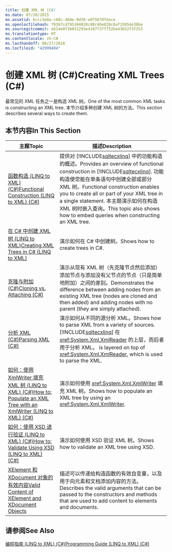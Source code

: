 ```yaml
---
title: 创建 XML 树 (C#)
ms.date: 07/20/2015
ms.assetid: bccc3e0a-c08c-468e-9d30-e075670fdace
ms.openlocfilehash: f9367cd795104020c88c40e820c6af15054e38be
ms.sourcegitcommit: e614e0f3b031293e4107f37f752be43652f3f253
ms.translationtype: HT
ms.contentlocale: zh-CN
ms.lasthandoff: 08/27/2018
ms.locfileid: "42999404"
---
```

# <a name="creating-xml-trees-c"></a><span data-ttu-id="f436c-102">创建 XML 树 (C#)</span><span class="sxs-lookup"><span data-stu-id="f436c-102">Creating XML Trees (C#)</span></span>
<span data-ttu-id="f436c-103">最常见的 XML 任务之一是构造 XML 树。</span><span class="sxs-lookup"><span data-stu-id="f436c-103">One of the most common XML tasks is constructing an XML tree.</span></span> <span data-ttu-id="f436c-104">本节介绍多种创建 XML 树的方法。</span><span class="sxs-lookup"><span data-stu-id="f436c-104">This section describes several ways to create them.</span></span>  
  
## <a name="in-this-section"></a><span data-ttu-id="f436c-105">本节内容</span><span class="sxs-lookup"><span data-stu-id="f436c-105">In This Section</span></span>  
  
|<span data-ttu-id="f436c-106">主题</span><span class="sxs-lookup"><span data-stu-id="f436c-106">Topic</span></span>|<span data-ttu-id="f436c-107">描述</span><span class="sxs-lookup"><span data-stu-id="f436c-107">Description</span></span>|  
|-----------|-----------------|  
|[<span data-ttu-id="f436c-108">函数构造 (LINQ to XML) (C#)</span><span class="sxs-lookup"><span data-stu-id="f436c-108">Functional Construction (LINQ to XML) (C#)</span></span>](../../../../csharp/programming-guide/concepts/linq/functional-construction-linq-to-xml.md)|<span data-ttu-id="f436c-109">提供对 [!INCLUDE[sqltecxlinq](~/includes/sqltecxlinq-md.md)] 中的功能构造的概述。</span><span class="sxs-lookup"><span data-stu-id="f436c-109">Provides an overview of functional construction in [!INCLUDE[sqltecxlinq](~/includes/sqltecxlinq-md.md)].</span></span> <span data-ttu-id="f436c-110">功能构造使您能在单条语句中创建全部或部分 XML 树。</span><span class="sxs-lookup"><span data-stu-id="f436c-110">Functional construction enables you to create all or part of your XML tree in a single statement.</span></span> <span data-ttu-id="f436c-111">本主题演示如何在构造 XML 树时嵌入查询。</span><span class="sxs-lookup"><span data-stu-id="f436c-111">This topic also shows how to embed queries when constructing an XML tree.</span></span>|  
|[<span data-ttu-id="f436c-112">在 C# 中创建 XML 树 (LINQ to XML)</span><span class="sxs-lookup"><span data-stu-id="f436c-112">Creating XML Trees in C# (LINQ to XML)</span></span>](../../../../csharp/programming-guide/concepts/linq/creating-xml-trees-linq-to-xml-2.md)|<span data-ttu-id="f436c-113">演示如何在 C# 中创建树。</span><span class="sxs-lookup"><span data-stu-id="f436c-113">Shows how to create trees in C#.</span></span>|  
|[<span data-ttu-id="f436c-114">克隆与附加 (C#)</span><span class="sxs-lookup"><span data-stu-id="f436c-114">Cloning vs. Attaching (C#)</span></span>](../../../../csharp/programming-guide/concepts/linq/cloning-vs-attaching.md)|<span data-ttu-id="f436c-115">演示从现有 XML 树（先克隆节点然后添加）添加节点与添加没有父节点的节点（只是简单地附加）之间的差别。</span><span class="sxs-lookup"><span data-stu-id="f436c-115">Demonstrates the difference between adding nodes from an existing XML tree (nodes are cloned and then added) and adding nodes with no parent (they are simply attached).</span></span>|  
|[<span data-ttu-id="f436c-116">分析 XML (C#)</span><span class="sxs-lookup"><span data-stu-id="f436c-116">Parsing XML (C#)</span></span>](../../../../csharp/programming-guide/concepts/linq/parsing-xml.md)|<span data-ttu-id="f436c-117">演示如何从不同的源分析 XML。</span><span class="sxs-lookup"><span data-stu-id="f436c-117">Shows how to parse XML from a variety of sources.</span></span> [!INCLUDE[sqltecxlinq](~/includes/sqltecxlinq-md.md)]<span data-ttu-id="f436c-118"> 在 <xref:System.Xml.XmlReader> 的上层，而后者用于分析 XML。</span><span class="sxs-lookup"><span data-stu-id="f436c-118"> is layered on top of <xref:System.Xml.XmlReader>, which is used to parse the XML.</span></span>|  
|[<span data-ttu-id="f436c-119">如何：使用 XmlWriter 填充 XML 树 (LINQ to XML) (C#)</span><span class="sxs-lookup"><span data-stu-id="f436c-119">How to: Populate an XML Tree with an XmlWriter (LINQ to XML) (C#)</span></span>](../../../../csharp/programming-guide/concepts/linq/how-to-populate-an-xml-tree-with-an-xmlwriter-linq-to-xml.md)|<span data-ttu-id="f436c-120">演示如何使用 <xref:System.Xml.XmlWriter> 填充 XML 树。</span><span class="sxs-lookup"><span data-stu-id="f436c-120">Shows how to populate an XML tree by using an <xref:System.Xml.XmlWriter>.</span></span>|  
|[<span data-ttu-id="f436c-121">如何：使用 XSD 进行验证 (LINQ to XML) (C#)</span><span class="sxs-lookup"><span data-stu-id="f436c-121">How to: Validate Using XSD (LINQ to XML) (C#)</span></span>](../../../../csharp/programming-guide/concepts/linq/how-to-validate-using-xsd-linq-to-xml.md)|<span data-ttu-id="f436c-122">演示如何使用 XSD 验证 XML 树。</span><span class="sxs-lookup"><span data-stu-id="f436c-122">Shows how to validate an XML tree using XSD.</span></span>|  
|[<span data-ttu-id="f436c-123">XElement 和 XDocument 对象的有效内容</span><span class="sxs-lookup"><span data-stu-id="f436c-123">Valid Content of XElement and XDocument Objects</span></span>](../../../../csharp/programming-guide/concepts/linq/valid-content-of-xelement-and-xdocument-objects3.md)|<span data-ttu-id="f436c-124">描述可以传递给构造函数的有效自变量，以及用于向元素和文档添加内容的方法。</span><span class="sxs-lookup"><span data-stu-id="f436c-124">Describes the valid arguments that can be passed to the constructors and methods that are used to add content to elements and documents.</span></span>|  
  
## <a name="see-also"></a><span data-ttu-id="f436c-125">请参阅</span><span class="sxs-lookup"><span data-stu-id="f436c-125">See Also</span></span>  
 [<span data-ttu-id="f436c-126">编程指南 (LINQ to XML) (C#)</span><span class="sxs-lookup"><span data-stu-id="f436c-126">Programming Guide (LINQ to XML) (C#)</span></span>](../../../../csharp/programming-guide/concepts/linq/programming-guide-linq-to-xml.md)
